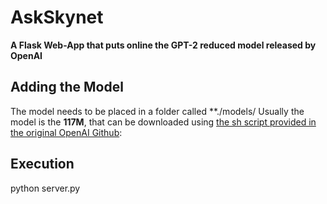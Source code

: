 # AskSkynet
**A Flask Web-App that puts online the GPT-2 reduced model released by OpenAI**

## Adding the Model
The model needs to be placed in a folder called **./models/ Usually the model is the **117M**, that can be downloaded using [the sh script provided in the original OpenAI Github](https://github.com/openai/gpt-2/blob/master/download_model.sh):

## Execution
python server.py
